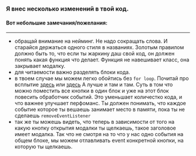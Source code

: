 ### Я внес несколько изменений в твой код.

#### Вот небольшие замечания/пожелания:

---

- обращай внимание на нейминг. Не надо сокращать слова. И старайся держаться одного стиля в названиях. Золотым правилом должно быть то, что если ты жаркину даш свой код, он должен понять какая функция что делает. Функция не навешивает класс, она закрывает модалку.
- для читаемости важно разделять блоки кода.
- в твоем случае мы можем легко обойтись без `for loop`. Почитай про всплытие [здесь](https://developer.mozilla.org/ru/docs/Learn/JavaScript/Building_blocks/Events#%D0%B2%D1%81%D0%BF%D0%BB%D1%8B%D1%82%D0%B8%D0%B5_%D0%B8_%D0%BF%D0%B5%D1%80%D0%B5%D1%85%D0%B2%D0%B0%D1%82_%D1%81%D0%BE%D0%B1%D1%8B%D1%82%D0%B8%D0%B9) или [здесь](https://learn.javascript.ru/bubbling-and-capturing) А лучше и там и там.
  Суть в том что можно поместить все кнопки в один блок и уже на этот блок повесить обработчик событий. Это уменьшает количестко кода, и что важнее улучшает перфоманс. Ты должен понимать, что каждое событие которое ты вешаешь занимает место в памяти, пока ты не сделаешь `removeEventListener`
- так же ты можешь видеть, что теперь в зависимости от того на какую кнопку открытия модалки ты щелкаешь, такое заголовое имеет модалка. Так что не смотря на то что у нас одно события на общем блоке, мы можем отлавливать event конкретной кнопки, на которую ты щелкаешь.
